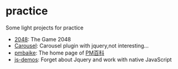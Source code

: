 # practice
Some light projects for practice
- [2048](http://project.sumu.xyz/2048/): The Game 2048
- [Carousel](http://project.sumu.xyz/carousel/): Carousel plugin with jquery,not interesting...
- [pmbaike](http://project.sumu.xyz/pmbaike/): The home page of [PM百科](www.pmbaike.com)
- [js-demos](http://project.sumu.xyz/js-demos/):  Forget about Jquery and work with native JavaScript
